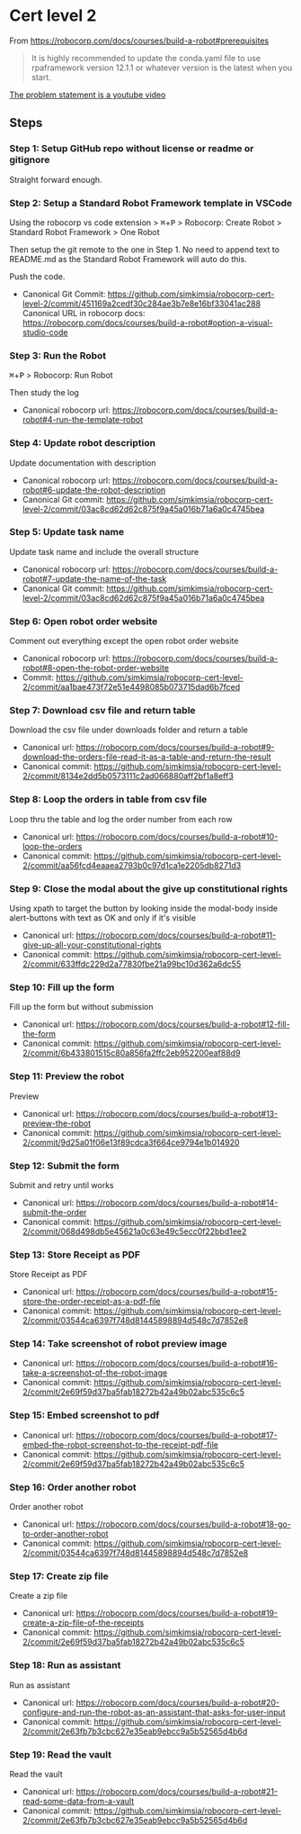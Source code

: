 # Cert level 2

From https://robocorp.com/docs/courses/build-a-robot#prerequisites

> It is highly recommended to update the conda.yaml file to use rpaframework version 12.1.1 or whatever version is the latest when you start.


[The problem statement is a youtube video](https://www.youtube.com/watch?v=0uvexJyJwxAx)

## Steps

### Step 1: Setup GitHub repo without license or readme or gitignore

Straight forward enough.

### Step 2: Setup a Standard Robot Framework template in VSCode

Using the robocorp vs code extension > <kbd>⌘</kbd>+<kbd>P</kbd> > Robocorp: Create Robot > Standard Robot Framework > One Robot

Then setup the git remote to the one in Step 1. No need to append text to README.md as the Standard Robot Framework will auto do this.

Push the code.

- Canonical Git Commit: https://github.com/simkimsia/robocorp-cert-level-2/commit/451169a2cedf30c284ae3b7e8e16bf33041ac288
Canonical URL in robocorp docs: https://robocorp.com/docs/courses/build-a-robot#option-a-visual-studio-code

### Step 3: Run the Robot

<kbd>⌘</kbd>+<kbd>P</kbd> > Robocorp: Run Robot

Then study the log

- Canonical robocorp url: https://robocorp.com/docs/courses/build-a-robot#4-run-the-template-robot

### Step 4: Update robot description

Update documentation with description

- Canonical robocorp url: https://robocorp.com/docs/courses/build-a-robot#6-update-the-robot-description
- Canonical Git commit: https://github.com/simkimsia/robocorp-cert-level-2/commit/03ac8cd62d62c875f9a45a016b71a6a0c4745bea

### Step 5: Update task name

Update task name and include the overall structure

- Canonical robocorp url: https://robocorp.com/docs/courses/build-a-robot#7-update-the-name-of-the-task
- Canonical Git commit: https://github.com/simkimsia/robocorp-cert-level-2/commit/03ac8cd62d62c875f9a45a016b71a6a0c4745bea

### Step 6: Open robot order website

Comment out everything except the open robot order website

- Canonical robocorp url: https://robocorp.com/docs/courses/build-a-robot#8-open-the-robot-order-website
- Commit: https://github.com/simkimsia/robocorp-cert-level-2/commit/aa1bae473f72e51e4498085b073715dad6b7fced

### Step 7: Download csv file and return table

Download the csv file under downloads folder and return a table

- Canonical url: https://robocorp.com/docs/courses/build-a-robot#9-download-the-orders-file-read-it-as-a-table-and-return-the-result
- Canonical commit: https://github.com/simkimsia/robocorp-cert-level-2/commit/8134e2dd5b0573111c2ad066880aff2bf1a8eff3

### Step 8: Loop the orders in table from csv file

Loop thru the table and log the order number from each row

- Canonical url:  https://robocorp.com/docs/courses/build-a-robot#10-loop-the-orders
- Canonical commit: https://github.com/simkimsia/robocorp-cert-level-2/commit/aa56fcd4eaaea2793b0c97d1ca1e2205db8271d3

### Step 9: Close the modal about the give up constitutional rights

Using xpath to target the button by looking inside the modal-body inside alert-buttons with text as OK and only if it's visible

- Canonical url: https://robocorp.com/docs/courses/build-a-robot#11-give-up-all-your-constitutional-rights
- Canonical commit: https://github.com/simkimsia/robocorp-cert-level-2/commit/633ffdc229d2a77830fbe21a99bc10d362a6dc55

### Step 10: Fill up the form

Fill up the form but without submission

- Canonical url: https://robocorp.com/docs/courses/build-a-robot#12-fill-the-form
- Canonical commit: https://github.com/simkimsia/robocorp-cert-level-2/commit/6b433801515c80a856fa2ffc2eb952200eaf88d9

### Step 11: Preview the robot

Preview

- Canonical url: https://robocorp.com/docs/courses/build-a-robot#13-preview-the-robot
- Canonical commit: https://github.com/simkimsia/robocorp-cert-level-2/commit/9d25a01f06e13f89cdca3f664ce9794e1b014920

### Step 12: Submit the form

Submit and retry until works

- Canonical url: https://robocorp.com/docs/courses/build-a-robot#14-submit-the-order
- Canonical commit: https://github.com/simkimsia/robocorp-cert-level-2/commit/068d498db5e45621a0c63e49c5ecc0f22bbd1ee2

### Step 13: Store Receipt as PDF

Store Receipt as PDF

- Canonical url: https://robocorp.com/docs/courses/build-a-robot#15-store-the-order-receipt-as-a-pdf-file
- Canonical commit: https://github.com/simkimsia/robocorp-cert-level-2/commit/03544ca6397f748d81445898894d548c7d7852e8

### Step 14: Take screenshot of robot preview image

- Canonical url: https://robocorp.com/docs/courses/build-a-robot#16-take-a-screenshot-of-the-robot-image
- Canonical commit: https://github.com/simkimsia/robocorp-cert-level-2/commit/2e69f59d37ba5fab18272b42a49b02abc535c6c5

### Step 15: Embed screenshot to pdf

- Canonical url: https://robocorp.com/docs/courses/build-a-robot#17-embed-the-robot-screenshot-to-the-receipt-pdf-file
- Canonical commit: https://github.com/simkimsia/robocorp-cert-level-2/commit/2e69f59d37ba5fab18272b42a49b02abc535c6c5
### Step 16: Order another robot

Order another robot

- Canonical url: https://robocorp.com/docs/courses/build-a-robot#18-go-to-order-another-robot
- Canonical commit: https://github.com/simkimsia/robocorp-cert-level-2/commit/03544ca6397f748d81445898894d548c7d7852e8

### Step 17: Create zip file

Create a zip file

- Canonical url: https://robocorp.com/docs/courses/build-a-robot#19-create-a-zip-file-of-the-receipts
- Canonical commit: https://github.com/simkimsia/robocorp-cert-level-2/commit/2e69f59d37ba5fab18272b42a49b02abc535c6c5

### Step 18: Run as assistant

Run as assistant

- Canonical url: https://robocorp.com/docs/courses/build-a-robot#20-configure-and-run-the-robot-as-an-assistant-that-asks-for-user-input
- Canonical commit: https://github.com/simkimsia/robocorp-cert-level-2/commit/2e63fb7b3cbc627e35eab9ebcc9a5b52565d4b6d

### Step 19: Read the vault

Read the vault

- Canonical url: https://robocorp.com/docs/courses/build-a-robot#21-read-some-data-from-a-vault
- Canonical commit: https://github.com/simkimsia/robocorp-cert-level-2/commit/2e63fb7b3cbc627e35eab9ebcc9a5b52565d4b6d